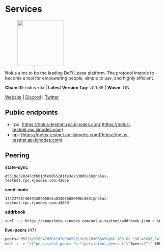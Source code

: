 # Services

<figure><img src="https://raw.githubusercontent.com/kj89/testnet_manuals/main/pingpub/logos/nolus.png" width="150" alt=""><figcaption></figcaption></figure>

Nolus aims to be the leading DeFi Lease platform. The protocol  intends to become a tool for empowering people, simple to use, and highly efficient.

**Chain ID**: nolus-rila | **Latest Version Tag**: v0.1.39 | **Wasm**: ON

[Website](https://www.nolus.io) | [Discord](https://discord.gg/nolus-protocol) | [Twitter](https://twitter.com/NolusProtocol)


## Public endpoints

* rpc: [https://nolus-testnet.rpc.kjnodes.com](https://nolus-testnet.rpc.kjnodes.com)
* api: [https://nolus-testnet.api.kjnodes.com](https://nolus-testnet.api.kjnodes.com)

## Peering

**state-sync**

```text
d5519e378247dfb61dfe90652d1fe3e2b3005a5b@nolus-testnet.rpc.kjnodes.com:43656
```

**seed-node**

```text
3f472746f46493309650e5a033076689996c8881@nolus-testnet.rpc.kjnodes.com:43659
```

**addrbook**
```bash
curl -Ls https://snapshots.kjnodes.com/nolus-testnet/addrbook.json > $HOME/.nolus/config/addrbook.json
```

**live-peers** (47)
```bash
peers="d5519e378247dfb61dfe90652d1fe3e2b3005a5b@65.109.68.190:43656,7a1fc4d1cc0ffec7db6a2a15496136e62561b162@161.97.146.108:26656,fa75cd5dd243ef9dd40516921994a90ef522c776@85.190.254.14:43656,67be97f5ef69a4f149fbef7970ba888e5b2c2cff@65.108.231.124:16656,fcb82df30d2056c3af024fb389e173d683fe8229@65.108.105.48:19756,c2c7344a10a39040592a8aa156ef9da17700d9a2@45.84.0.252:26656,8e43e85b7a702aa3dcb00601c176128d39477424@5.78.40.121:37656,66a81705eb9a8ec9c12726acbd82366ed0143724@79.137.248.243:26656,5c2a752c9b1952dbed075c56c600c3a79b58c395@195.3.220.135:27016,9a1d174e1983d56fb40f674fe0e19384ece6320d@194.60.201.171:26656,9c2841a4edb3afd6292dac393fbe8fe10e5c7f4f@62.141.39.48:37656,5289137e6134895c5b3b82a9847869f2a889cdc0@65.108.97.58:2776,e0aac09f3de68abf583b0e3994228ee8bd19d1eb@168.119.124.130:45659,6cb8e63bf00d37399454ab24b6cf316062b90117@199.175.98.110:36656,18ead126cc62f5aee200a8322b5c97fca6d05880@173.212.194.45:26656,356a17fda44d7694cf8c3bf7a82491adea8536a9@38.242.228.69:26656,d31acf73c9b1ecf3e7ed78ab2819c3ab40850db0@135.181.116.109:29886,b6c8dc38a5dba19a3f10d23b3572065db9265fa3@65.109.85.225:9000,12b146cd82c7142e9d8aeb4f246499927ecb1c0f@217.13.223.167:36656,9c2e998a64480dd06d36806a9cc85fa2692cd8f0@46.0.203.78:23636,ded71439b5a7e377ee272ea7bc3ba132374aa6df@167.86.96.173:27656,1bf5b4d8d367cb765bdeb888e13c8bb2cfcdd653@84.46.240.249:26656,bbfbfc4aef3c7cf103a4432e0251b8d9d8b6c485@185.197.195.242:46656,6e6a03770a8c0593788216d0497769e5c24ba5f8@149.102.136.149:36656,8c5de077ed97fea13f822e0afa9d5720b1ff7e1d@178.63.8.245:26656,5304f56b5485cf8e055602e431216459dc846a89@207.180.215.98:27656,81ff6924175ccca5d1f09cb5d999f0e64852ccea@188.163.121.216:26656,da14aa6505a25e9112803058e71742d2fd0880ef@95.165.0.86:36656,58d7fc67e12548f3f1ddda3bbe6000ae3d9d638c@85.10.198.169:13656,89aaf76a23b16bd57a1982e7b304fd998a49942a@65.109.85.226:9000,f09a8ba06a00d1edc517995040313732f94c2b56@95.214.55.155:18656,7f8b4221fca509b6a5b58ed0736f3cd7bd57e8c4@149.102.140.248:60656,f77c45399c1dea69fcc48ff15995e8387169249a@80.85.242.54:26656,9e49e171d7e7791704ff514e3456ef38a6913ff3@207.180.223.195:36656,246297e8a811fdfa7926ffd6293f314e3d4a8689@84.46.241.73:26656,0da39b16bd92c3bca7aa339c7615b13ad627ea98@42.117.136.211:26656,d0d604e5c22d5be38adaea41fc9694a26dc143ac@217.79.255.69:26656,04a0036ff421f2dd8f46cca1fae9a893624bd868@95.216.14.72:29656,38a385b8cee941625c424b46aed1419a1556015b@38.242.203.139:26656,9a1485c52a64fd7880252597fe62960f5cf3fcdc@34.83.19.244:26656,9086a4117ad2f9debd38273e62c32aa1e7543c0f@194.147.58.84:26656,8b8bb15cc131fbe09a8070351195022911fe6e8e@89.117.62.159:26656,0130c7e5dbc56f4a933215b2ea25cd1ac80efd41@95.31.16.222:26656,d31aa52382bde6978fd1e6dd65496847d0be5a12@147.182.220.109:26656,ddc6acf101c8aa0a1d39164629282bb5e8b87910@109.123.246.40:26656,7d595970b5563e6992c0c389120cb0597a61e182@84.46.241.70:26656,ac86c1678e20a87bf2f036741932910869726337@135.181.222.185:15656"
sed -i -e "s|^persistent_peers *=.*|persistent_peers = \"$peers\"|" $HOME/.nolus/config/config.toml
```

